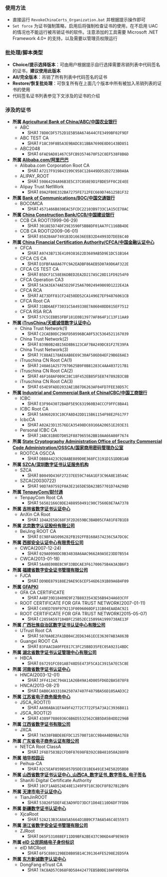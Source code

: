 ### 使用方法
* 直接运行 `RevokeChinaCerts_Organization.bat` 并根据提示操作即可
* `Set force` 为证书强制策略，启用后将强制检查证书的使用，在不启用 UAC 的情况也不能运行被吊销证书的软件。注意添加的工具需要 Microsoft .NET Framework 4.0+ 的支持，以及需要以管理员权限运行

### 批处理/脚本类型
* **Choice/提示选择版本**：可由用户根据提示自行选择需要吊销列表中代码签名的证书，**建议使用此版本**
* **All/完全版本**：吊销了所有列表中代码签名的证书
* **Restore/恢复批处理**：可恢复所有在上面几个版本中所有被加入吊销列表的证书的使用
* 代码签名证书列表参见下文涉及的证书的介绍

### 涉及的证书
* **所属 [Agricultural Bank of China/ABC/中国农业银行](http://www.abchina.com)**
    * ABC
        * SHA1 `78D0CDF5752D1E5B58A674644CFE3499BF02F9EF`
    * ABC TEST CA
        * SHA1 `F18C39F8B5A3E9BADC811BBA7690E8D0143BD851`
    * ABC2048
        * SHA1 `6FAE9AD81467C5FCB93574670F52C8EF538F8B6D`
* **所属 [Alibaba.com/阿里巴巴](http://www.alibaba.com)**
    * Alibaba.com Corporation Root CA
        * SHA1 `A7217F919843199C958C128449DD52D2723B0A8A`
    * ALIPAY_ROOT
        * SHA1 `59864294A96B3E5C37C058E9D1FBDE5FF0C2E4EE`
    * Alipay Trust NetWork
        * SHA1 `89A2FB0E332BA7275FE712FEC669D746125B1F32`
* **所属 [Bank of Communications/BOC/中国交通银行](http://www.bankcomm.com)**
    * BOCOMCA
        * SHA1 `4571466B830EAC5FCDC22103B9733C1A15CE78AC`
* **所属 [China Construction Bank/CCB/中国建设银行](http://www.ccb.com)**
    * CCB CA ROOT(1999-06-29)
        * SHA1 `3018E5D74DF29E3590F5BB8DF01AA7FC116BB4DE`
    * CCB CA ROOT(2009-06-01)
        * SHA1 `8582B4AF7491B3D16636EEB32D44993D7DEE6C40`
* **所属 [China Financial Certification Authority/CFCA/中国金融认证中心](http://www.cfca.com.cn)**
    * CFCA
        * SHA1 `A9743B713E4109381622D3689AB5D9E1DC51B164`
    * CFCA CS CA
        * SHA1 `D3FBFAA8A67FC9A2EADBF86AEB5D07A9D6AF322E`
    * CFCA CS TEST CA
        * SHA1 `B5DCF1C58E86DBED2EA2D217A5C28D11FD9254F0`
    * CFCA Operation CA3
        * SHA1 `5A3A3EA74AE5D29F25A670024949869D1222E42A`
    * CFCA RCA
        * SHA1 `AE73DFF81CF24E50DD52CA1496E7EF94876061CB`
    * CFCA Root CA
        * SHA1 `31BD6AEF73031C5A49338E7A06040DD815EF7512`
    * CFCA RSA RCA
        * SHA1 `57C5CEBB53FBF181E0B13977AF864F1C13F11AA9`
* **所属 [iTrusChina/天威诚信数字认证中心](http://www.itrus.com.cn)**
    * China Trust Network(1)
        * SHA1 `C2CAEB0DC296FD50596BCA0F53C5364521167039`
    * China Trust Network(2)
        * SHA1 `B39B0B24B156D8B6123CAF7BA249DC81F27E39FA`
    * China Trust Network(3)
        * SHA1 `7C88AE178AE6AB8E69C30AF586D84EF29B6E6AE3`
    * iTruschina CN Root CA(1)
        * SHA1 `240A61A2577970625B9F0B81283C4AA4037217B1`
    * iTruschina CN Root CA(2)
        * SHA1 `46F168AF009C28C18F452EB85F5E8747892B3C8B`
    * iTruschina CN Root CA(3)
        * SHA1 `654E9FADD2032AE1B87D6263AF04FD7FEE38D57C`
* **所属 [Industrial and Commercial Bank of ChinaICBC/中国工商银行](www.icbc.com.cn)**
    * ICBC
        * SHA1 `E3F9043072BABF5E9C631960B34CCCF9FFC8BA41`
    * ICBC Root CA
        * SHA1 `5A960203C10CFA8D42DD115B61154F98E2F617F7`
    * IcbcCA
        * SHA1 `A02A23D13576ECA35498DC69166A20651E203E31`
    * Personal ICBC CA
        * SHA1 `2ABC81B0D7D052F887965562BB10AA66A80F7674`
* **所属 [State Cryptography Administration Office of Security Commercial Code Administration/OSSCA/国家商用密码管理办公室](www.oscca.gov.cn)**
    * ROOTCA OSCCA
        * SHA1 `DBB84423C928ABE889D0E368FC3191D151DDB1AB`
* **所属 [SZCA/深圳数字证书认证服务机构](http://www.szca.net)**
    * SZCA
        * SHA1 `B0049D436F27237EE59C746A1EF3C96A8E1B54AC`
    * SZCA(20030722)
        * SHA1 `90D7A97592F0A3E2165DE5DA23B57701D74A298D`
* **所属 [TenpayCom/财付通](http://www.tenpay.com)**
    * TenpayCom Root CA
        * SHA1 `56502166C0DE2488950491C90C7560E0E7AA7378`
* **所属 [吉林省数字证书认证中心](http://www.jlca.com.cn)**
    * AnXin CA Root
        * SHA1 `1D4A2E58C68F3F2D2659BC3BAB05CFA81F87B1E8`
* **所属 [北京数字认证股份有限公司](http://www.bjca.org.cn)**
    * BeiJing ROOT CA
        * SHA1 `EC98F4A5096282FB192FFB168A574236C5A7DC6C`
* **所属 [西部安全认证中心有限责任公司](http://www.cwca.com.cn)**
    * CWCA(2007-12-24)
        * SHA1 `029A0990DC0B34838A6AAC9662A9A5E23DD7B554`
    * CWCA(2013-01-18)
        * SHA1 `5A48E00BE8C9F33BDCAE3F61700675B4A3A3B6F3`
* **所属 [福建省数字安全证书管理有限公司](http://www.fjca.com.cn)**
    * FJCA
        * SHA1 `DD9DE879188E29AE9C6CEF546D6191B89A6B4F09`
* **所属 [GFAPKI](http://www.gfapki.com.cn)**
    * GFA CA CERTIFICATE
        * SHA1 `A4BF39D18409E9F27B8833543E56B9434A603CFF`
    * ROOT CERTIFICATE FOR GFA TRUST NETWORK(2007-01-11)
        * SHA1 `C49ED789F979213F0096060DF131B04EAADAC921`
    * ROOT CERTIFICATE FOR GFA TRUST NETWORK(2015-05-07)
        * SHA1 `C2859A597104BFC25B52EC15899A1999738AE13F`
* **所属 [广西壮族自治区数字证书认证中心有限公司](http://www.gxca.com.cn)**
    * UTrust Root CA
        * SHA1 `5070A0E2FA1DB04C2ED63461ECE36307AB3A863B`
    * Guangxi ROOT CA
        * SHA1 `B3FAACDA0FFE817C3FC25B8D35FEC05A92314BDC`
* **所属 [湖北省数字证书认证管理中心有限公司](http://www.hbca.org.cn)**
    * HBCA
        * SHA1 `E67291FCE01AB748D5E473F5CA1C3915A7EC5C8E`
* **所属 [河南省数字证书认证中心](http://www.9611111.com)**
    * HNCA(2003-12-01)
        * SHA1 `3FF4124C794A11A26B49A14D005FD6D2BA5878F8`
    * HNCA(2013-08-21)
        * SHA1 `DAB0CA93310A2507A7407F4879BA56D105AAD3C2`
* **所属 [江苏省电子商务服务中心](http://www.jsca.com.cn)**
    * JSCA_ROOT(1)
        * SHA1 `AA90ABA1EFA49F42772C7722F5A73A1C3936B811`
    * JSCA_ROOT(2)
        * SHA1 `4389F7886936C6B6D5532562CBB5DA5B4DD2296B`
* **所属 [江西省数字证书有限公司](http://www.jxca.org.cn)**
    * JXCA
        * SHA1 `7A538FBBDE8EFDC125700718CC9B4A4BD9BA17E8`
* **所属 [广东省电子商务认证有限公司](http://www.cnca.net)**
    * NETCA Root ClassA
        * SHA1 `2F6D7583B2CFD0F87698FB392C8B481058A280FB`
* **所属 [培华校园云](http://dns.peihua.cn)**
    * Peihua-CA
        * SHA1 `82C5EAF859B5857D5DECD1BE6491E34E582D5BD8`
* **所属 [山西省数字证书认证中心_山西CA_数字证书_数字签名_电子签名](http://www.sxca.com.cn)**
    * ShanXi Digital Certificate Authority
        * SHA1 `10CF1AAD52AE48E1249F9718C3DCF8FB27B12BF6`
* **所属 [天津市电子认证中心](http://www.tjca.org.cn)**
    * TianJinROOT
        * SHA1 `53826F5DEF4E3AD9FD73DCF1D04E110D6DF7FDD6`
* **所属 [新疆数字证书认证中心](http://www.xjca.com.cn)**
    * XjcaRoot
        * SHA1 `52A213B3CA8A5A5664D1BB9CF7A6A546C4E55973`
* **所属 [浙江省数字安全证书管理有限公司](http://www.zjca.com.cn)**
    * ZJRoot
        * SHA1 `D65F531088EF11DD9BFA2BE437C906D44F9E9659`
* **所属 [eID 公民网络电子身份标识](https://eid.cn)**
    * eID MICRoot
        * SHA1 `6F5C880129BED8B05B14C391364FE5298E2ED5FA`
* **所属 [东方新诚数字认证中心](https://toponeca.com)**
    * DongFang eTrust CA
        * SHA1 `7AC8AD57C068F0D58442477EB5B0DE10AF09DFDA`
